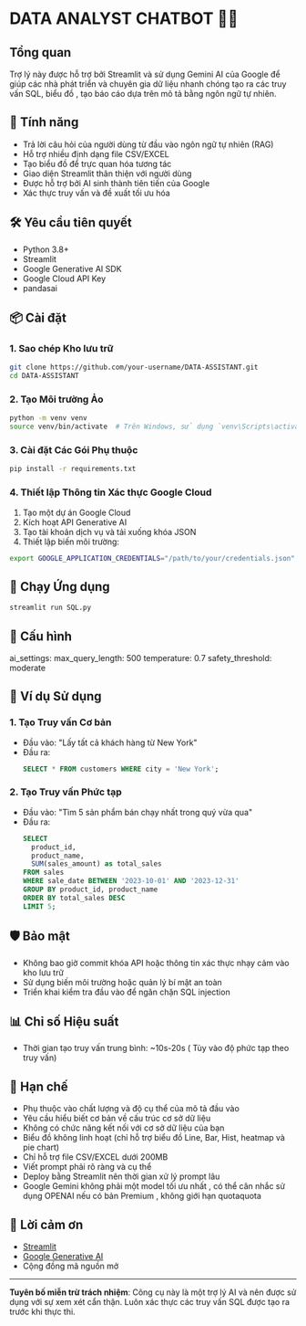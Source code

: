 # DATA ANALYST CHATBOT 🤖💾

## Tổng quan
Trợ lý này được hỗ trợ bởi Streamlit và sử dụng Gemini AI của Google để giúp các nhà phát triển và chuyên gia dữ liệu nhanh chóng tạo ra các truy vấn SQL, biểu đồ , tạo báo cáo dựa trên mô tả bằng ngôn ngữ tự nhiên.

## 🌟 Tính năng
- Trả lời câu hỏi của người dùng từ đầu vào ngôn ngữ tự nhiên (RAG)
- Hỗ trợ nhiều định dạng file CSV/EXCEL
- Tạo biểu đồ để trực quan hóa tương tác
- Giao diện Streamlit thân thiện với người dùng
- Được hỗ trợ bởi AI sinh thành tiên tiến của Google
- Xác thực truy vấn và đề xuất tối ưu hóa

## 🛠 Yêu cầu tiên quyết
- Python 3.8+
- Streamlit
- Google Generative AI SDK
- Google Cloud API Key
- pandasai

## 📦 Cài đặt
### 1. Sao chép Kho lưu trữ
```bash
git clone https://github.com/your-username/DATA-ASSISTANT.git
cd DATA-ASSISTANT
```

### 2. Tạo Môi trường Ảo
```bash
python -m venv venv
source venv/bin/activate  # Trên Windows, sử dụng `venv\Scripts\activate`
```

### 3. Cài đặt Các Gói Phụ thuộc
```bash
pip install -r requirements.txt
```

### 4. Thiết lập Thông tin Xác thực Google Cloud
1. Tạo một dự án Google Cloud
2. Kích hoạt API Generative AI
3. Tạo tài khoản dịch vụ và tải xuống khóa JSON
4. Thiết lập biến môi trường:
```bash
export GOOGLE_APPLICATION_CREDENTIALS="/path/to/your/credentials.json"
```

## 🚀 Chạy Ứng dụng
```bash
streamlit run SQL.py
```

## 🔧 Cấu hình
ai_settings:
  max_query_length: 500
  temperature: 0.7
  safety_threshold: moderate

## 📝 Ví dụ Sử dụng
### 1. Tạo Truy vấn Cơ bản
- Đầu vào: "Lấy tất cả khách hàng từ New York"
- Đầu ra: 
  ```sql
  SELECT * FROM customers WHERE city = 'New York';
  ```

### 2. Tạo Truy vấn Phức tạp
- Đầu vào: "Tìm 5 sản phẩm bán chạy nhất trong quý vừa qua"
- Đầu ra:
  ```sql
  SELECT 
    product_id, 
    product_name, 
    SUM(sales_amount) as total_sales
  FROM sales
  WHERE sale_date BETWEEN '2023-10-01' AND '2023-12-31'
  GROUP BY product_id, product_name
  ORDER BY total_sales DESC
  LIMIT 5;
  ```

## 🛡️ Bảo mật
- Không bao giờ commit khóa API hoặc thông tin xác thực nhạy cảm vào kho lưu trữ
- Sử dụng biến môi trường hoặc quản lý bí mật an toàn
- Triển khai kiểm tra đầu vào để ngăn chặn SQL injection

## 📊 Chỉ số Hiệu suất
- Thời gian tạo truy vấn trung bình: ~10s-20s ( Tùy vào độ phức tạp theo truy vấn)

## 🚧 Hạn chế
- Phụ thuộc vào chất lượng và độ cụ thể của mô tả đầu vào
- Yêu cầu hiểu biết cơ bản về cấu trúc cơ sở dữ liệu
- Không có chức năng kết nối với cơ sở dữ liệu của bạn
- Biểu đồ không linh hoạt (chỉ hỗ trợ biểu đồ Line, Bar, Hist, heatmap và pie chart)
- Chỉ hỗ trợ file CSV/EXCEL dưới 200MB
- Viết prompt phải rõ ràng và cụ thể
- Deploy bằng Streamlit nên thời gian xử lý prompt lâu
- Google Gemini không phải một model tối ưu nhất , có thể cân nhắc sử dụng OPENAI nếu có bản Premium , không giới hạn quotaquota

## 🙏 Lời cảm ơn
- [Streamlit](https://streamlit.io/)
- [Google Generative AI](https://cloud.google.com/ai)
- Cộng đồng mã nguồn mở

---
**Tuyên bố miễn trừ trách nhiệm**: Công cụ này là một trợ lý AI và nên được sử dụng với sự xem xét cẩn thận. Luôn xác thực các truy vấn SQL được tạo ra trước khi thực thi.
